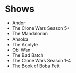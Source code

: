 # Shows

- Andor
- The Clone Wars Season 5+
- The Mandalorian
- Ahsoka
- The Acolyte
- Obi Wan
- The Bad Batch
- The Clone Wars Season 1-4
- The Book of Boba Fett
